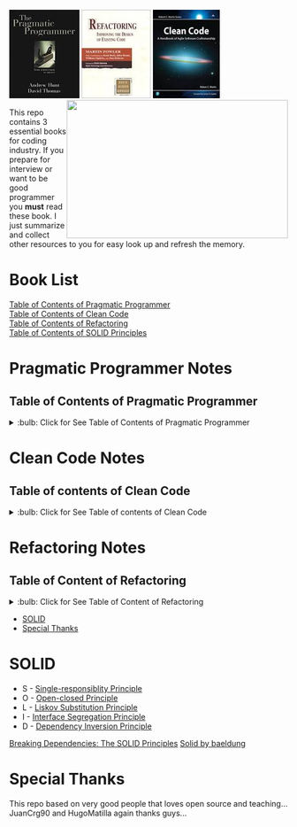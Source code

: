 ![Bookimage](/img/pra.jpeg)
![Book2image](/img/ref.jpeg)
![Book3image](/img/clean.jpeg)
<img src="https://media.giphy.com/media/349qKnoIBHK1i/source.gif" align="right" width="400" height="250">

This repo contains 3 essential books for coding industry. If you prepare for interview or want to be good programmer you __must__ read these book. I just summarize and collect other resources to you for easy look up and refresh the memory.

# Book List
[Table of Contents of Pragmatic Programmer](#table-of-contents-of-pragmatic-programmer)
<br>
[Table of Contents of Clean Code](#table-of-contents-of-clean-code)
<br>
[Table of Contents of Refactoring](#refactoring-notes)
<br>
[Table of Contents of SOLID Principles](#SOLID)
<!-- TOC depthFrom:1 depthTo:6 withLinks:1 updateOnSave:1 orderedList:0 -->
# Pragmatic Programmer Notes 
## Table of Contents of Pragmatic Programmer
<details>
<summary>:bulb: Click for See Table of Contents of Pragmatic Programmer</summary>
	
	
- [Chapter 1. A Pragmatic Philosophy](/books/Pragmatic.md#chapter-1-a-pragmatic-philosophy)
	- [1.-The Cat Ate My Source Code](/books/Pragmatic.md#1-the-cat-ate-my-source-code)
	- [2.-Software Entropy](/books/Pragmatic.md#2-software-entropy)
	- [3.-Stone Soup and Boiled Frogs](/books/Pragmatic.md#3-stone-soup-and-boiled-frogs)
	- [4.-Good enough soup](/books/Pragmatic.md#4-good-enough-soup)
	- [5.-Your Knowledge Portfolio](/books/Pragmatic.md#5-your-knowledge-portfolio)
	- [6.-Communicate](/books/Pragmatic.md#6-communicate)
- [Chapter 2. A Pragmatic Approach](/books/Pragmatic.md#chapter-2-a-pragmatic-approach)
	- [7.-The Evils of Duplication](/books/Pragmatic.md#7-the-evils-of-duplication)
	- [8.-Orthogonality](/books/Pragmatic.md#8-orthogonality)
	- [9.-Reversibility](/books/Pragmatic.md#9-reversibility)
	- [10-Tracer Bullets](/books/Pragmatic.md#10-tracer-bullets)
	- [11.-Prototypes and Post-it Notes](/books/Pragmatic.md#11-prototypes-and-post-it-notes)
	- [12.-Domain Languages](/books/Pragmatic.md#12-domain-languages)
	- [13.-Estimating](/books/Pragmatic.md#13-estimating)
- [Chapter 3. The Basic Tools](/books/Pragmatic.md#chapter-3-the-basic-tools)
	- [14.-The Power of Plain Text](/books/Pragmatic.md#14-the-power-of-plain-text)
	- [15.-Shell Games](/books/Pragmatic.md#15-shell-games)
	- [16.-Power Editing](/books/Pragmatic.md#16-power-editing)
	- [17.-Source Code Control](/books/Pragmatic.md#17-source-code-control)
	- [18.-Debugging](/books/Pragmatic.md#18-debugging)
	- [19.-Text Manipulation](/books/Pragmatic.md#19-text-manipulation)
	- [20.-Code Generators](/books/Pragmatic.md#20-code-generators)
- [Chapter 4. A Pragmatic Paranoia](/books/Pragmatic.md#chapter-4-a-pragmatic-paranoia)
	- [21.-Design by Contract](/books/Pragmatic.md#21-design-by-contract)
	- [22.-Dead Programs Tell No Lies](/books/Pragmatic.md#22-dead-programs-tell-no-lies)
	- [23.-Assertive Programming](/books/Pragmatic.md#23-assertive-programming)
	- [24.-When to Use Exceptions](/books/Pragmatic.md#24-when-to-use-exceptions)
	- [25.-How to Balance Resources](/books/Pragmatic.md#25-how-to-balance-resources)
- [Chapter 5. Bend or Break](/books/Pragmatic.md#chapter-5-bend-or-break)
	- [26.-Decoupling and the Law of Demeter](/books/Pragmatic.md#26-decoupling-and-the-law-of-demeter)
	- [27.-Metaprogramming](/books/Pragmatic.md#27-metaprogramming)
	- [28.- Temporal Coupling](/books/Pragmatic.md#28-temporal-coupling)
	- [29.-It's Just a View](/books/Pragmatic.md#29-its-just-a-view)
	- [30.-Blackboards](/books/Pragmatic.md#30-blackboards)
- [Chapter 6. While you are coding](/books/Pragmatic.md#chapter-6-while-you-are-coding)
	- [31.-Program by Coincidence](/books/Pragmatic.md#31-program-by-coincidence)
	- [32.-Algorithm Speed](/books/Pragmatic.md#32-algorithm-speed)
	- [33.-Refactoring](/books/Pragmatic.md#33-refactoring)
	- [34.-Code That's Easy to Test](/books/Pragmatic.md#34-code-thats-easy-to-test)
	- [35.-Evil Wizards](/books/Pragmatic.md#35-evil-wizards)
- [Chapter 7. Before the project](/books/Pragmatic.md#chapter-7-before-the-project)
	- [36.-The Requirements Pit](/books/Pragmatic.md#36-the-requirements-pit)
	- [37.-Solving Impossible Puzzles](/books/Pragmatic.md#37-solving-impossible-puzzles)
	- [38.-Not Until You're Ready](/books/Pragmatic.md#38-not-until-youre-ready)
	- [39.-The Specification Trap](/books/Pragmatic.md#39-the-specification-trap)
	- [40.-Circles and Arrows](/books/Pragmatic.md#40-circles-and-arrows)
- [Chapter 8. Pragmatic Projects](/books/Pragmatic.md#chapter-8-pragmatic-projects)
	- [41.-Pragmatic Teams](/books/Pragmatic.md#41-pragmatic-teams)
	- [42.-Ubiquitous Automation](/books/Pragmatic.md#42-ubiquitous-automation)
	- [43.-Ruthless testing](/books/Pragmatic.md#43-ruthless-testing)
	- [44.-It's All Writing](/books/Pragmatic.md#44-its-all-writing)
	- [45.- Great Expectations](/books/Pragmatic.md#45-great-expectations)
- [Quick Reference](/books/Pragmatic.md#quick-reference)
	- [Tips](/books/Pragmatic.md#tips)
	- [CheckList](/books/Pragmatic.md#checklist)
		- [Languages To Learn](/books/Pragmatic.md#languages-to-learn)
		- [The WISDOM Acrostic](/books/Pragmatic.md#the-wisdom-acrostic)
		- [How to Maintain Orthogonality](/books/Pragmatic.md#how-to-maintain-orthogonality)
		- [Things to prototype](/books/Pragmatic.md#things-to-prototype)
		- [Architectural Questions](/books/Pragmatic.md#architectural-questions)
		- [Debugging Checklist](/books/Pragmatic.md#debugging-checklist)
		- [Law of Demeter for Functions](/books/Pragmatic.md#law-of-demeter-for-functions)
		- [How to Program Deliberately](/books/Pragmatic.md#how-to-program-deliberately)
		- [When to Refactor](/books/Pragmatic.md#when-to-refactor)
		- [Cutting the Gordian Knot](/books/Pragmatic.md#cutting-the-gordian-knot)
		- [Aspects of Testing](/books/Pragmatic.md#aspects-of-testing)


</details>



<!-- /TOC -->
# Clean Code Notes

## Table of contents of Clean Code
<details>
<summary>:bulb: Click for See Table of contents of Clean Code</summary>

- [Chapter 1 - Clean Code](/books/cleanCode.md#chapter1)
- [Chapter 2 - Meaningful Names](/books/cleanCode.md#chapter2)
- [Chapter 3 - Functions](/books/cleanCode.md#chapter3)
- [Chapter 4 - Comments](/books/cleanCode.md#chapter4)
- [Chapter 5 - Formatting](/books/cleanCode.md#chapter5)
- [Chapter 6 - Objects and Data Structures](/books/cleanCode.md#chapter6)
- [Chapter 7 - Error Handling](/books/cleanCode.md#chapter7)
- [Chapter 8 - Boundaries](/books/cleanCode.md#chapter8)
- [Chapter 9 - Unit Tests](/books/cleanCode.md#chapter9)
- [Chapter 10 - Classes](/books/cleanCode.md#chapter10)
- [Chapter 11 - Systems](/books/cleanCode.md#chapter11)
- [Chapter 12 - Systems](/books/cleanCode.md#chapter12)
- [Chapter 13 - Concurrency](/books/cleanCode.md#chapter13)
- [Chapter 14 - Successive Refinement](/books/cleanCode.md#chapter14)
- [Chapter 15 - JUnit Internals](/books/cleanCode.md#chapter15)
- [Chapter 16 - Refactoring SerialDate](/books/cleanCode.md#chapter15)
- [Chapter 17 - Smells and Heuristics](/books/cleanCode.md#chapter17)
	
</details>


# Refactoring Notes
<!-- TOC depthFrom:1 depthTo:6 withLinks:1 updateOnSave:1 orderedList:0 -->

## Table of Content of Refactoring
<details>
<summary>:bulb: Click for See Table of Content of Refactoring </summary>

- [Book List](#book-list)
- [Pragmatic Programmer Notes](#pragmatic-programmer-notes)
	- [Table of Contents of Pragmatic Programmer](#table-of-contents-of-pragmatic-programmer)
- [Clean Code Notes](#clean-code-notes)
	- [Table of contents of Clean Code](#table-of-contents-of-clean-code)
- [Refactoring Notes](#refactoring-notes)
	- [Table of Content of Refactoring](#table-of-content-of-refactoring)
- [SOLID](#solid)
- [Special Thanks](#special-thanks)
	
</details>

- [SOLID](#solid)
- [Special Thanks](#special-thanks)

<!-- /TOC -->



# SOLID

* S - [Single-responsiblity Principle](https://www.digitalocean.com/community/conceptual_articles/s-o-l-i-d-the-first-five-principles-of-object-oriented-design#single-responsibility-principle)
* O - [Open-closed Principle](https://www.digitalocean.com/community/conceptual_articles/s-o-l-i-d-the-first-five-principles-of-object-oriented-design#open-closed-principle)
* L - [Liskov Substitution Principle](https://www.digitalocean.com/community/conceptual_articles/s-o-l-i-d-the-first-five-principles-of-object-oriented-design#liskov-substitution-principle)
* I - [Interface Segregation Principle](https://www.digitalocean.com/community/conceptual_articles/s-o-l-i-d-the-first-five-principles-of-object-oriented-design#interface-segregation-principle)
* D - [Dependency Inversion Principle](https://www.digitalocean.com/community/conceptual_articles/s-o-l-i-d-the-first-five-principles-of-object-oriented-design#dependency-inversion-principle)

[Breaking Dependencies: The SOLID Principles](https://youtu.be/RT-npV1JRKE)
[Solid by baeldung](https://www.baeldung.com/solid-principles)

# Special Thanks
This repo based on very good people that loves open source and teaching...
JuanCrg90 and HugoMatilla again thanks guys...
